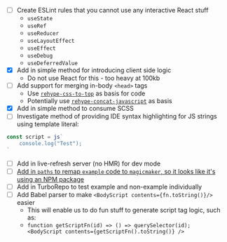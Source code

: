 - [ ] Create ESLint rules that you cannot use any interactive React stuff
  - `useState`
  - `useRef`
  - `useReducer`
  - `useLayoutEffect`
  - `useEffect`
  - `useDebug`
  - `useDeferredValue`
- [x] Add in simple method for introducing client side logic
  - Do not use React for this - too heavy at 100kb
- [ ] Add support for merging in-body `<head>` tags
  - Use [`rehype-css-to-top`](https://github.com/rehypejs/rehype-minify/tree/main/packages/rehype-css-to-top) as basis for code
  - Potentially use [`rehype-concat-javascript`](https://github.com/rehypejs/rehype-minify/tree/main/packages/rehype-concat-javascript) as basis
- [x] Add in simple method to consume SCSS
- [ ] Investigate method of providing IDE syntax highlighting for JS strings using template literal:

```javascript
const script = js`
    console.log("Test");
`
```

- [ ] Add in live-refresh server (no HMR) for dev mode
- [ ] [Add in `paths` to remap `example` code to `magicmaker`, so it looks like it's using an NPM package](https://github.com/esbuild-kit/tsx/issues/15)
- [ ] Add in TurboRepo to test example and non-example individually
- [ ] Add Babel parser to make `<BodyScript contents={fn.toString()}/>` easier
  - This will enable us to do fun stuff to generate script tag logic, such as: 
  - `function getScriptFn(id) => () => querySelector(id); <BodyScript contents={getScriptFn().toString()} /> `
